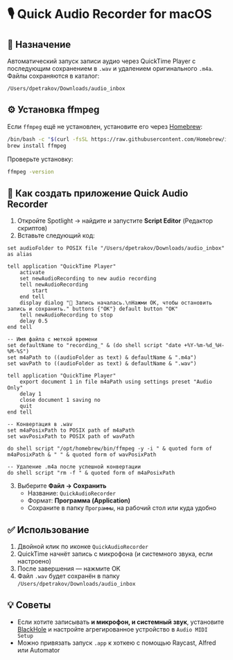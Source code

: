 # 🎙 Quick Audio Recorder for macOS

## 📌 Назначение
Автоматический запуск записи аудио через QuickTime Player с последующим сохранением в `.wav` и удалением оригинального `.m4a`.  
Файлы сохраняются в каталог:

```
/Users/dpetrakov/Downloads/audio_inbox
```

## ⚙️ Установка ffmpeg

Если `ffmpeg` ещё не установлен, установите его через [Homebrew](https://brew.sh):

```bash
/bin/bash -c "$(curl -fsSL https://raw.githubusercontent.com/Homebrew/install/HEAD/install.sh)"
brew install ffmpeg
```

Проверьте установку:

```bash
ffmpeg -version
```

## 🚀 Как создать приложение Quick Audio Recorder

1. Откройте Spotlight → найдите и запустите **Script Editor** (Редактор скриптов)
2. Вставьте следующий код:

```applescript
set audioFolder to POSIX file "/Users/dpetrakov/Downloads/audio_inbox" as alias

tell application "QuickTime Player"
	activate
	set newAudioRecording to new audio recording
	tell newAudioRecording
		start
	end tell
	display dialog "🎤 Запись началась.\nНажми OK, чтобы остановить запись и сохранить." buttons {"OK"} default button "OK"
	tell newAudioRecording to stop
	delay 0.5
end tell

-- Имя файла с меткой времени
set defaultName to "recording_" & (do shell script "date +%Y-%m-%d_%H-%M-%S")
set m4aPath to ((audioFolder as text) & defaultName & ".m4a")
set wavPath to ((audioFolder as text) & defaultName & ".wav")

tell application "QuickTime Player"
	export document 1 in file m4aPath using settings preset "Audio Only"
	delay 1
	close document 1 saving no
	quit
end tell

-- Конвертация в .wav
set m4aPosixPath to POSIX path of m4aPath
set wavPosixPath to POSIX path of wavPath

do shell script "/opt/homebrew/bin/ffmpeg -y -i " & quoted form of m4aPosixPath & " " & quoted form of wavPosixPath

-- Удаление .m4a после успешной конвертации
do shell script "rm -f " & quoted form of m4aPosixPath
```

3. Выберите **Файл → Сохранить**
   - Название: `QuickAudioRecorder`
   - Формат: **Программа (Application)**
   - Сохраните в папку `Программы`, на рабочий стол или куда удобно

## ✅ Использование

1. Двойной клик по иконке `QuickAudioRecorder`
2. QuickTime начнёт запись с микрофона (и системного звука, если настроено)
3. После завершения — нажмите OK
4. Файл `.wav` будет сохранён в папку `/Users/dpetrakov/Downloads/audio_inbox`

## 💡 Советы

- Если хотите записывать **и микрофон, и системный звук**, установите [BlackHole](https://existential.audio/blackhole/) и настройте агрегированное устройство в `Audio MIDI Setup`
- Можно привязать запуск `.app` к хоткею с помощью Raycast, Alfred или Automator
